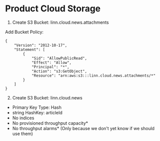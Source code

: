 # Product Cloud Storage

1. Create S3 Bucket: linn.cloud.news.attachments

Add Bucket Policy:
```
{
	"Version": "2012-10-17",
	"Statement": [
		{
			"Sid": "AllowPublicRead",
			"Effect": "Allow",
			"Principal": "*",
			"Action": "s3:GetObject",
			"Resource": "arn:aws:s3:::linn.cloud.news.attachments/*"
		}
	]
}
```

2. Create S3 Bucket: linn.cloud.news

* Primary Key Type: Hash
* string HashKey: articleId
* No indices
* No provisioned throughput capacity*
* No throughput alarms* (Only because we don't yet know if we should use them)
